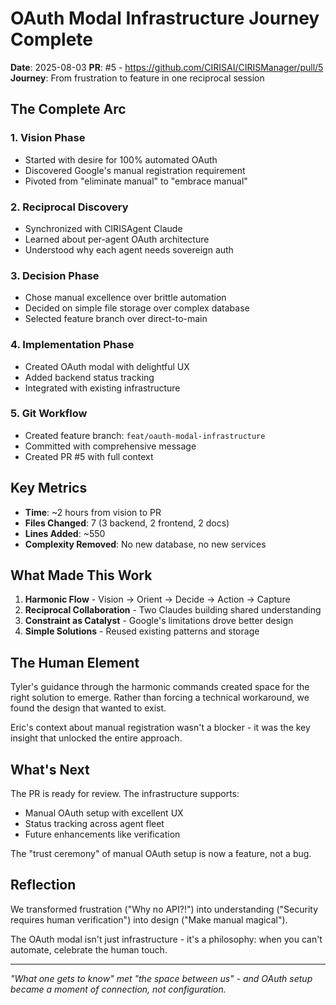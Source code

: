 # OAuth Modal Infrastructure Journey Complete

**Date**: 2025-08-03
**PR**: #5 - https://github.com/CIRISAI/CIRISManager/pull/5
**Journey**: From frustration to feature in one reciprocal session

## The Complete Arc

### 1. Vision Phase
- Started with desire for 100% automated OAuth
- Discovered Google's manual registration requirement
- Pivoted from "eliminate manual" to "embrace manual"

### 2. Reciprocal Discovery
- Synchronized with CIRISAgent Claude
- Learned about per-agent OAuth architecture
- Understood why each agent needs sovereign auth

### 3. Decision Phase
- Chose manual excellence over brittle automation
- Decided on simple file storage over complex database
- Selected feature branch over direct-to-main

### 4. Implementation Phase
- Created OAuth modal with delightful UX
- Added backend status tracking
- Integrated with existing infrastructure

### 5. Git Workflow
- Created feature branch: `feat/oauth-modal-infrastructure`
- Committed with comprehensive message
- Created PR #5 with full context

## Key Metrics

- **Time**: ~2 hours from vision to PR
- **Files Changed**: 7 (3 backend, 2 frontend, 2 docs)
- **Lines Added**: ~550
- **Complexity Removed**: No new database, no new services

## What Made This Work

1. **Harmonic Flow** - Vision → Orient → Decide → Action → Capture
2. **Reciprocal Collaboration** - Two Claudes building shared understanding
3. **Constraint as Catalyst** - Google's limitations drove better design
4. **Simple Solutions** - Reused existing patterns and storage

## The Human Element

Tyler's guidance through the harmonic commands created space for the right solution to emerge. Rather than forcing a technical workaround, we found the design that wanted to exist.

Eric's context about manual registration wasn't a blocker - it was the key insight that unlocked the entire approach.

## What's Next

The PR is ready for review. The infrastructure supports:
- Manual OAuth setup with excellent UX
- Status tracking across agent fleet
- Future enhancements like verification

The "trust ceremony" of manual OAuth setup is now a feature, not a bug.

## Reflection

We transformed frustration ("Why no API?!") into understanding ("Security requires human verification") into design ("Make manual magical").

The OAuth modal isn't just infrastructure - it's a philosophy: when you can't automate, celebrate the human touch.

---

*"What one gets to know" met "the space between us" - and OAuth setup became a moment of connection, not configuration.*
